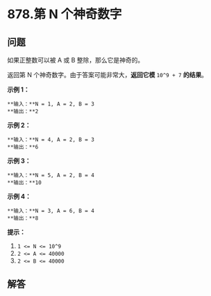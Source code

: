 # 878.第 N 个神奇数字

## 问题

如果正整数可以被 A 或 B 整除，那么它是神奇的。

返回第 N 个神奇数字。由于答案可能非常大，**返回它模** `10^9 + 7` **的结果**。

**示例 1：**

```
**输入：**N = 1, A = 2, B = 3
**输出：**2

```

**示例 2：**

```
**输入：**N = 4, A = 2, B = 3
**输出：**6

```

**示例 3：**

```
**输入：**N = 5, A = 2, B = 4
**输出：**10

```

**示例 4：**

```
**输入：**N = 3, A = 6, B = 4
**输出：**8

```

**提示：**

1. `1 <= N <= 10^9`
2. `2 <= A <= 40000`
3. `2 <= B <= 40000`



## 解答

